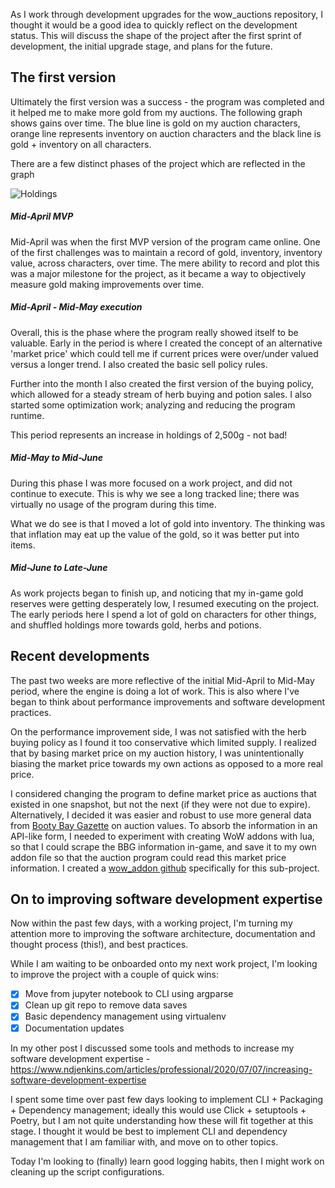 As I work through development upgrades for the wow_auctions repository, I thought it would be a good idea to quickly reflect on the development status. This will discuss the shape of the project after the first sprint of development, the initial upgrade stage, and plans for the future.

## The first version

Ultimately the first version was a success - the program was completed and it helped me to make more gold from my auctions. The following graph shows gains over time. The blue line is gold on my auction characters, orange line represents inventory on auction characters and the black line is gold + inventory on all characters.

There are a few distinct phases of the project which are reflected in the graph

![Holdings](https://www.ndjenkins.com/static/assets/wow_auctions/holdings.png "holdings.jpg")

##### Mid-April MVP

Mid-April was when the first MVP version of the program came online. One of the first challenges was to maintain a record of gold, inventory, inventory value, across characters, over time. The mere ability to record and plot this was a major milestone for the project, as it became a way to objectively measure gold making improvements over time.

##### Mid-April - Mid-May execution

Overall, this is the phase where the program really showed itself to be valuable. Early in the period is where I created the concept of an alternative 'market price' which could tell me if current prices were over/under valued versus a longer trend. I also created the basic sell policy rules.

Further into the month I also created the first version of the buying policy, which allowed for a steady stream of herb buying and potion sales. I also started some optimization work; analyzing and reducing the program runtime.

This period represents an increase in holdings of 2,500g - not bad!

##### Mid-May to Mid-June

During this phase I was more focused on a work project, and did not continue to execute. This is why we see a long tracked line; there was virtually no usage of the program during this time.

What we do see is that I moved a lot of gold into inventory. The thinking was that inflation may eat up the value of the gold, so it was better put into items.

##### Mid-June to Late-June

As work projects began to finish up, and noticing that my in-game gold reserves were getting desperately low, I resumed executing on the project. The early periods here I spend a lot of gold on characters for other things, and shuffled holdings more towards gold, herbs and potions.

## Recent developments

The past two weeks are more reflective of the initial Mid-April to Mid-May period, where the engine is doing a lot of work. This is also where I've began to think about performance improvements and software development practices.

On the performance improvement side, I was not satisfied with the herb buying policy as I found it too conservative which limited supply. I realized that by basing market price on my auction history, I was unintentionally biasing the market price towards my own actions as opposed to a more real price.

I considered changing the program to define market price as auctions that existed in one snapshot, but not the next (if they were not due to expire). Alternatively, I decided it was easier and robust to use more general data from [Booty Bay Gazette](https://www.bootybaygazette.com/) on auction values. To absorb the information in an API-like form, I needed to experiment with creating WoW addons with lua, so that I could scrape the BBG information in-game, and save it to my own addon file so that the auction program could read this market price information. I created a [wow_addon github](https://github.com/bluemania/wow_addon) specifically for this sub-project.

## On to improving software development expertise

Now within the past few days, with a working project, I'm turning my attention more to improving the software architecture, documentation and thought process (this!), and best practices.

While I am waiting to be onboarded onto my next work project, I'm looking to improve the project with a couple of quick wins:

- [X] Move from jupyter notebook to CLI using argparse
- [X] Clean up git repo to remove data saves
- [X] Basic dependency management using virtualenv
- [X] Documentation updates

In my other post I discussed some tools and methods to increase my software development expertise -  https://www.ndjenkins.com/articles/professional/2020/07/07/increasing-software-development-expertise

I spent some time over past few days looking to implement CLI + Packaging + Dependency management; ideally this would use Click + setuptools + Poetry, but I am not quite understanding how these will fit together at this stage. I thought it would be best to implement CLI and dependency management that I am familiar with, and move on to other topics.

Today I'm looking to (finally) learn good logging habits, then I might work on cleaning up the script configurations.
